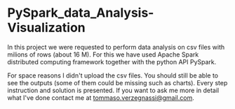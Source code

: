 # PySpark_data_Analysis-Visualization

In this project we were requested to perform data analysis on csv files with milions of rows (about 16 M). For this we have used Apache Spark distributed computing framework together with the python API PySpark.

For space reasons I didn't upload the csv files. You should still be able to see the outputs (some of them could be missing such as charts). Every step instruction and solution is presented. If you want to ask me more in detail what I've done contact me at tommaso.verzegnassi@gmail.com. 
